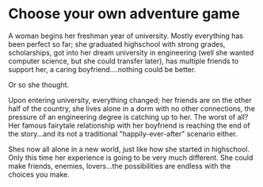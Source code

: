 # Choose your own adventure game

A woman begins her freshman year of university. Mostly everything has been perfect so far; she graduated highschool with strong grades, scholarships, got into her dream university in engineering (well she wanted computer science, but she could transfer later), has multiple friends to support her, a caring boyfriend....nothing could be better.

Or so she thought.

Upon entering university, everything changed; her friends are on the other half of the country, she lives alone in a dorm with no other connections, the pressure of an engineering degree is catching up to her. The worst of all? Her famous fairytale relationship with her boyfriend is reaching the end of the story...and its not a traditional "happily-ever-after" scenario either. 

Shes now all alone in a new world, just like how she started in highschool. Only this time her experience is going to be very much different. She could make friends, enemies, lovers...the possibilities are endless with the choices you make.


<!--
## 10s MODE (maybe not):
A young girl has the choice to see the future or the past. she enters the mirror and based on her life choices premade before  entering she will get sent back to the past or to the future.
if she chooses the future, she goes to a version when shes entering highschool (2020's) she sees everyone grown up and 
changed, and she gets judged for how she looks, how she acts, etc. She either changes herself or others.
if she goes to the past, she goes back to a time when her mom was her age (1977). the two can either be best friends, neutral partners or enemies. this relationship is important because whatever happens will effect herself>

